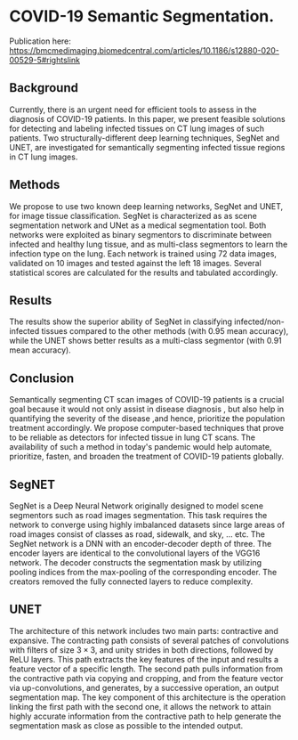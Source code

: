 # COVID-19 Semantic Segmentation.

Publication here: https://bmcmedimaging.biomedcentral.com/articles/10.1186/s12880-020-00529-5#rightslink

## Background
Currently, there is an urgent need for efficient tools to assess in the diagnosis of COVID-19 patients. In this paper, we present feasible solutions for detecting and labeling infected tissues on CT lung images of such patients. Two structurally-different deep learning techniques, SegNet and UNET, are investigated for semantically segmenting infected tissue regions in CT lung images. 
## Methods 
We propose to use two known deep learning networks, SegNet and UNET, for image tissue classification.  SegNet is characterized as as scene segmentation network  and UNet as a medical segmentation tool.  Both networks were exploited as binary segmentors to discriminate between infected and healthy lung tissue, and as multi-class segmentors to learn the infection type on the lung. Each network is trained using 72 data images, validated on 10 images and tested against the left 18 images. Several statistical scores are calculated for the results and tabulated accordingly. 
## Results 
The results show the superior ability of SegNet in classifying infected/non-infected tissues compared to the other methods (with 0.95 mean accuracy), while the UNET shows better results as a multi-class segmentor (with  0.91 mean accuracy).
## Conclusion 
Semantically segmenting CT scan images of COVID-19 patients is a crucial goal because it would not only assist in disease diagnosis , but also help in quantifying the severity of the disease ,and hence, prioritize the population treatment accordingly. We propose computer-based techniques that prove to be reliable as detectors for infected tissue in lung CT scans. The availability of such a method in today's pandemic would help automate, prioritize, fasten, and broaden the treatment of COVID-19 patients globally. 

## SegNET

SegNet is a Deep Neural Network originally designed to model scene segmentors such as road images segmentation. This task requires the network to converge using highly imbalanced datasets since large areas of road images consist of classes as road, sidewalk, and sky, ... etc.
The SegNet network is a DNN with an encoder-decoder depth of three. The encoder layers are
identical to the convolutional layers of the VGG16 network. The decoder constructs the segmentation mask by utilizing pooling indices from the max-pooling of the corresponding encoder. The creators removed the fully connected layers to reduce complexity.
## UNET

The architecture of this network includes two main parts: contractive and expansive. The contracting path consists of several patches of convolutions with filters of size $3\times3$, and unity strides in both directions, followed by ReLU layers. This path extracts the key features of the input and results a feature vector of a specific length.
The second path pulls information from the contractive path via copying and cropping, and from the feature vector via up-convolutions, and generates, by a successive operation, an output segmentation map.
The key component of this architecture is the operation linking the first path with the second one, it allows the network to attain highly accurate information from the contractive path to help generate the segmentation mask as close as possible to the intended output.
